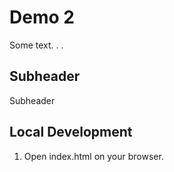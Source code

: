# Demo 2

Some text. . .


## Subheader

Subheader


## Local Development

1. Open index.html on your browser.